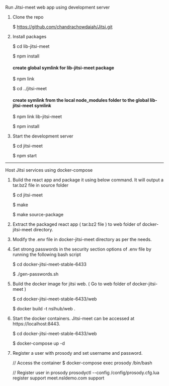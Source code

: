 Run Jitsi-meet web app using development server

1. Clone the repo

	$ https://github.com/chandrachowdaiah/Jitsi.git

2. Install packages

	$ cd lib-jitsi-meet

	$ npm install

	#### create global symlink for lib-jitsi-meet package
	$ npm link

	$ cd ../jitsi-meet

	#### create symlink from the local node_modules folder to the global lib-jitsi-meet symlink
	$ npm link lib-jitsi-meet

	$ npm install

3. Start the development server

	$ cd jitsi-meet
	
	$ npm start
--------------------------------------------------------------------------------

Host Jitsi services using docker-compose


1. Build the react app and package it using below command. It will output a tar.bz2 file in source folder

	$ cd jitsi-meet

	$ make

	$ make source-package

2. Extract the packaged react app ( tar.bz2 file ) to web folder of docker-jitsi-meet directory.

3. Modify the .env file in docker-jitsi-meet directory as per the needs.

4. Set strong passwords in the security section options of .env file by running the following bash script

	$ cd docker-jitsi-meet-stable-6433

	$ ./gen-passwords.sh


5. Build the docker image for jitsi web. ( Go to web folder of docker-jitsi-meet )

	$ cd docker-jitsi-meet-stable-6433/web

	$  docker build -t nslhub/web .

6.  Start the docker containers. Jitsi-meet can be accessed at https://localhost:8443.

	$ cd docker-jitsi-meet-stable-6433/web

	$ docker-compose up -d

7. Register a user with prosody and set username and password.

	// Access the container
	$ docker-compose exec prosody /bin/bash 

	// Register user in prosody
	prosodyctl --config /config/prosody.cfg.lua register support meet.nsldemo.com support	





